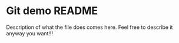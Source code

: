 # Git demo README


Description of what the file does comes here. Feel free to describe it anyway you want!!!
